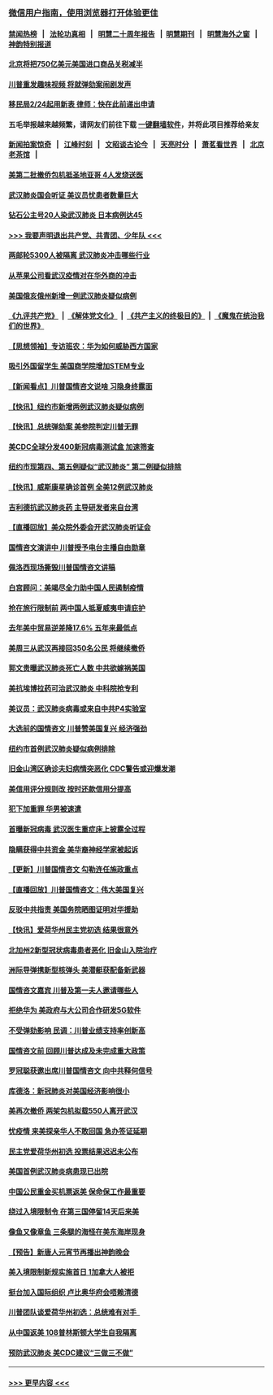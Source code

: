 ### [微信用户指南，使用浏览器打开体验更佳](https://github.com/gfw-breaker/banned-news1/blob/master/indexes/wechat-guide.md?t=0)
#### [禁闻热榜](热点新闻.md?t=0)  &nbsp;&nbsp;|&nbsp;&nbsp; [法轮功真相](https://github.com/gfw-breaker/truth/blob/master/README.md?t=0) &nbsp;&nbsp;|&nbsp;&nbsp; [明慧二十周年报告](https://github.com/gfw-breaker/mh-reports/blob/master/README.md?t=0) &nbsp;&nbsp;|&nbsp;&nbsp;[明慧期刊](https://github.com/gfw-breaker/mh-qikan) &nbsp;&nbsp;|&nbsp;&nbsp; [明慧海外之窗](https://github.com/gfw-breaker/mh-news/blob/master/README.md?t=0) &nbsp;&nbsp;|&nbsp;&nbsp; [神韵特别报道](https://github.com/gfw-breaker/mh-news/blob/master/shenyun.md?t=0)
#### [北京将把750亿美元美国进口商品关税减半](../pages/nsc412/n11848896.md?t=02062302) 
#### [川普重发趣味视频 将就弹劾案闹剧发声](../pages/nsc412/n11848715.md?t=02062302) 
#### [移民局2/24起用新表  律师：快在此前递出申请](../pages/nsc412/n11848220.md?t=02062302) 
#### 五毛举报越来越频繁，请网友们前往下载 [一键翻墙软件](https://github.com/gfw-breaker/ssr-accounts)，并将此项目推荐给亲友
#### [新闻拍案惊奇](https://github.com/gfw-breaker/banned-news1/blob/master/pages/link4.md) &nbsp;&nbsp;|&nbsp;&nbsp; [江峰时刻](https://github.com/gfw-breaker/banned-news1/blob/master/pages/link4.md) &nbsp;&nbsp;|&nbsp;&nbsp; [文昭谈古论今](https://github.com/gfw-breaker/banned-news1/blob/master/pages/link4.md) &nbsp;&nbsp;|&nbsp;&nbsp; [天亮时分](https://github.com/gfw-breaker/banned-news1/blob/master/pages/link4.md) &nbsp;&nbsp;|&nbsp;&nbsp; [萧茗看世界](https://github.com/gfw-breaker/banned-news1/blob/master/pages/link4.md) &nbsp;&nbsp;|&nbsp;&nbsp; [北京老茶馆](https://github.com/gfw-breaker/banned-news1/blob/master/pages/link4.md) &nbsp;&nbsp;|&nbsp;&nbsp; 
#### [美第二批撤侨包机抵圣地亚哥 4人发烧送医](../pages/nsc412/n11847923.md?t=02062302) 
#### [武汉肺炎国会听证 美议员忧患者数量巨大](../pages/nsc412/n11844851.md?t=02062302) 
#### [钻石公主号20人染武汉肺炎 日本病例达45](../pages/nsc412/n11847823.md?t=02062302) 
#### [>>> 我要声明退出共产党、共青团、少年队 <<<](https://github.com/begood0513/goodnews/blob/master/quit/letter.md) 
#### [两邮轮5300人被隔离 武汉肺炎冲击哪些行业](../pages/nsc412/n11847456.md?t=02062302) 
#### [从苹果公司看武汉疫情对在华外商的冲击](../pages/nsc412/n11847586.md?t=02062302) 
#### [美国俄亥俄州新增一例武汉肺炎疑似病例](../pages/nsc412/n11847714.md?t=02062302) 
#### [《九评共产党》](https://github.com/begood0513/9ping.md/blob/master/README.md) &nbsp;|&nbsp; [《解体党文化》](../../../../jtdwh.md/blob/master/README.md)  &nbsp;|&nbsp; [《共产主义的终极目的》](../../../../gczydzjmd.md/blob/master/README.md) &nbsp;|&nbsp; [《魔鬼在统治我们的世界》](../../../../mgztzwmdsj.md/blob/master/README.md) 
#### [【思想领袖】专访班农：华为如何威胁西方国家](../pages/nsc412/n11847306.md?t=02062302) 
#### [吸引外国留学生 美国商学院增加STEM专业](../pages/nsc412/n11847417.md?t=02062302) 
#### [【新闻看点】川普国情咨文说啥 习隐身终露面](../pages/nsc412/n11847016.md?t=02062302) 
#### [【快讯】纽约市新增两例武汉肺炎疑似病例](../pages/nsc412/n11847250.md?t=02062302) 
#### [【快讯】总统弹劾案 美参院判定川普无罪](../pages/nsc412/n11847316.md?t=02062302) 
#### [美CDC全球分发400新冠病毒测试盒 加速筛查](../pages/nsc412/n11847260.md?t=02062302) 
#### [纽约市现第四、第五例疑似“武汉肺炎”   第二例疑似排除](../pages/nsc412/n11847332.md?t=02062302) 
#### [【快讯】威斯康星确诊首例 全美12例武汉肺炎](../pages/nsc412/n11847162.md?t=02062302) 
#### [吉利德抗武汉肺炎药 主导研发者来自台湾](../pages/nsc412/n11847064.md?t=02062302) 
#### [【直播回放】美众院外委会开武汉肺炎听证会](../pages/nsc412/n11846727.md?t=02062302) 
#### [国情咨文演讲中 川普授予电台主播自由勋章](../pages/nsc412/n11846815.md?t=02062302) 
#### [佩洛西现场撕毁川普国情咨文讲稿](../pages/nsc412/n11846724.md?t=02062302) 
#### [白宫顾问：美竭尽全力助中国人民遏制疫情](../pages/nsc412/n11846756.md?t=02062302) 
#### [抢在旅行限制前 两中国人抵夏威夷申请庇护](../pages/nsc412/n11846866.md?t=02062302) 
#### [去年美中贸易逆差降17.6% 五年来最低点](../pages/nsc412/n11846755.md?t=02062302) 
#### [美周三从武汉再接回350名公民 将继续撤侨](../pages/nsc412/n11846705.md?t=02062302) 
#### [郭文贵曝武汉肺炎死亡人数 中共欲嫁祸美国](../pages/nsc412/n11846240.md?t=02062302) 
#### [美抗埃博拉药可治武汉肺炎 中科院抢专利](../pages/nsc412/n11846409.md?t=02062302) 
#### [美议员：武汉肺炎病毒或来自中共P4实验室](../pages/nsc412/n11846043.md?t=02062302) 
#### [大选前的国情咨文 川普赞美国复兴 经济强劲](../pages/nsc412/n11845526.md?t=02062302) 
#### [纽约市首例武汉肺炎疑似病例排除](../pages/nsc412/n11844989.md?t=02062302) 
#### [旧金山湾区确诊夫妇病情突恶化 CDC警告或迎爆发潮](../pages/nsc412/n11845730.md?t=02062302) 
#### [美信用评分规则改  按时还款信用分提高](../pages/nsc412/n11845488.md?t=02062302) 
#### [犯下加重罪 华男被速遣](../pages/nsc412/n11845476.md?t=02062302) 
#### [首曝新冠病毒 武汉医生重症床上披露全过程](../pages/nsc412/n11845150.md?t=02062302) 
#### [隐瞒获得中共资金 美华裔神经学家被起诉](../pages/nsc412/n11844879.md?t=02062302) 
#### [【更新】川普国情咨文 勾勒连任施政重点](../pages/nsc412/n11845223.md?t=02062302) 
#### [【直播回放】川普国情咨文：伟大美国复兴](../pages/nsc412/n11842079.md?t=02062302) 
#### [反驳中共指责 美国务院晒图证明对华援助](../pages/nsc412/n11844859.md?t=02062302) 
#### [【快讯】爱荷华州民主党初选 结果很意外](../pages/nsc412/n11844878.md?t=02062302) 
#### [北加州2新型冠状病毒患者恶化 旧金山入院治疗](../pages/nsc412/n11844842.md?t=02062302) 
#### [洲际导弹携新型核弹头 美潜艇获配备新武器](../pages/nsc412/n11844680.md?t=02062302) 
#### [国情咨文嘉宾 川普及第一夫人邀请哪些人](../pages/nsc412/n11844712.md?t=02062302) 
#### [拒绝华为 美政府与大公司合作研发5G软件](../pages/nsc412/n11844625.md?t=02062302) 
#### [不受弹劾影响 民调：川普业绩支持率创新高](../pages/nsc412/n11844622.md?t=02062302) 
#### [国情咨文前 回顾川普达成及未完成重大政策](../pages/nsc412/n11844581.md?t=02062302) 
#### [罗冠聪获邀出席川普国情咨文 向中共释何信号](../pages/nsc412/n11844355.md?t=02062302) 
#### [库德洛：新冠肺炎对美国经济影响很小](../pages/nsc412/n11844418.md?t=02062302) 
#### [美再次撤侨 两架包机拟载550人离开武汉](../pages/nsc412/n11844407.md?t=02062302) 
#### [忧疫情 来美探亲华人不敢回国 急办签证延期](../pages/nsc412/n11843344.md?t=02062302) 
#### [民主党爱荷华州初选 投票结果迟迟未公布](../pages/nsc412/n11844207.md?t=02062302) 
#### [美国首例武汉肺炎病患现已出院](../pages/nsc412/n11842740.md?t=02062302) 
#### [中国公民重金买机票返美 保命保工作最重要](../pages/nsc412/n11843282.md?t=02062302) 
#### [绕过入境限制令  在第三国停留14天后来美](../pages/nsc412/n11843341.md?t=02062302) 
#### [像鱼又像章鱼 三条腿的海怪在美东海岸现身](../pages/nsc412/n11843092.md?t=02062302) 
#### [【预告】新唐人元宵节再播出神韵晚会](../pages/nsc412/n11843192.md?t=02062302) 
#### [美入境限制新规实施首日 1加拿大人被拒](../pages/nsc412/n11843058.md?t=02062302) 
#### [挺台加入国际组织 卢比奥华府会唔赖清德](../pages/nsc412/n11843023.md?t=02062302) 
#### [川普团队谈爱荷华州初选：总统难有对手  ](../pages/nsc412/n11842867.md?t=02062302) 
#### [从中国返美 108普林斯顿大学生自我隔离](../pages/nsc412/n11842714.md?t=02062302) 
#### [预防武汉肺炎 美CDC建议“三做三不做”](../pages/nsc412/n11842700.md?t=02062302) 

----
#### [ >>> 更早内容 <<< ](../indexes/nsc412-earlier.md)

